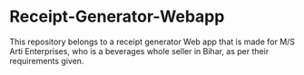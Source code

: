 # Receipt-Generator-Webapp
This repository belongs to a receipt generator Web app that is made for M/S Arti Enterprises, who is a beverages whole seller in Bihar, as per their requirements given.
